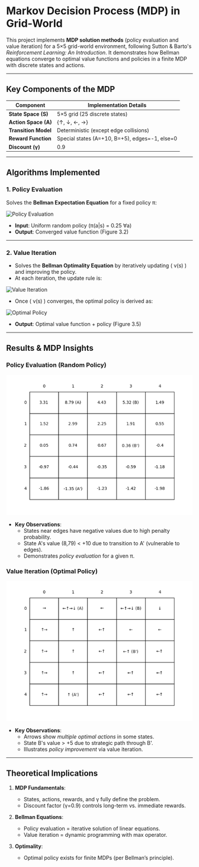 # **Markov Decision Process (MDP) in Grid-World**
This project implements **MDP solution methods** (policy evaluation and value iteration) for a 5×5 grid-world environment, following Sutton & Barto's *Reinforcement Learning: An Introduction*. It demonstrates how Bellman equations converge to optimal value functions and policies in a finite MDP with discrete states and actions.

---

## **Key Components of the MDP**  
| Component          | Implementation Details                              |
|--------------------|----------------------------------------------------|
| **State Space (S)** | 5×5 grid (25 discrete states)                     |
| **Action Space (A)** | {↑, ↓, ←, →}                                      |
| **Transition Model** | Deterministic (except edge collisions)            |
| **Reward Function** | Special states (A=+10, B=+5), edges=-1, else=0    |
| **Discount (γ)**    | 0.9                                               |

---

## **Algorithms Implemented**

### **1. Policy Evaluation**  
Solves the **Bellman Expectation Equation** for a fixed policy π:


![Policy Evaluation](https://latex.codecogs.com/svg.image?\color{cyan}v_\pi(s)%20=%20\sum_a%20\pi(a|s)%20\sum_{s'}%20p(s'|s,a)%20[r%20+%20\gamma%20v_\pi(s')])


- **Input**: Uniform random policy (π(a|s) = 0.25 ∀a)  
- **Output**: Converged value function (Figure 3.2) 
---

### **2. Value Iteration**  
- Solves the **Bellman Optimality Equation** by iteratively updating \( v(s) \) and improving the policy.
- At each iteration, the update rule is:

![Value Iteration](https://latex.codecogs.com/svg.image?\color{cyan}v(s)%20\leftarrow%20\max_a%20\sum_{s'}%20p(s'|s,a)%20[r%20+%20\gamma%20v(s')])

- Once \( v(s) \) converges, the optimal policy is derived as:

![Optimal Policy](https://latex.codecogs.com/svg.image?\color{cyan}\pi_*(s)%20=%20\arg\max_a%20\sum_{s'}%20p(s'|s,a)%20[r%20+%20\gamma%20v_*(s')])

- **Output**: Optimal value function + policy (Figure 3.5)  

---

## **Results & MDP Insights**  
### **Policy Evaluation (Random Policy)**  
![Random Policy Values](generated_images/figure_3_2.png)  
- **Key Observations**:  
  - States near edges have negative values due to high penalty probability.  
  - State A's value (8,79) < +10 due to transition to A' (vulnerable to edges).  
  - Demonstrates *policy evaluation* for a given π.  

### **Value Iteration (Optimal Policy)**  
![Optimal Policy](generated_images/figure_3_5_policy.png)  
- **Key Observations**:  
  - Arrows show *multiple optimal actions* in some states.  
  - State B's value > +5 due to strategic path through B'.  
  - Illustrates *policy improvement* via value iteration.  



---

## **Theoretical Implications**  
1. **MDP Fundamentals**:  
   - States, actions, rewards, and γ fully define the problem.  
   - Discount factor (γ=0.9) controls long-term vs. immediate rewards.  

2. **Bellman Equations**:  
   - Policy evaluation = iterative solution of linear equations.  
   - Value iteration = dynamic programming with max operator.  

3. **Optimality**:  
   - Optimal policy exists for finite MDPs (per Bellman’s principle).  
